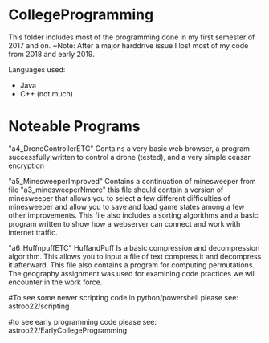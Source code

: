 # CollegeProgramming

This folder includes most of the programming done in my first semester of 2017 and on.
  ~Note: After a major harddrive issue I lost most of my code from 2018 and early 2019.  

Languages used:
* Java
* C++ (not much)
# Noteable Programs 
"a4_DroneControllerETC" Contains a very basic web browser, a program successfully written to control a drone (tested), and a very simple ceasar encryption

"a5_MinesweeperImproved" Contains a continuation of minesweeper from file "a3_minesweeperNmore" this file should contain a version of minesweeper that allows you to select a few different difficulties of minesweeper and allow you to save and load game states among a few other improvements. This file also includes a sorting algorithms and a basic program written to show how a webserver can connect and work with internet traffic. 

"a6_HuffnpuffETC" HuffandPuff Is a basic compression and decompression algorithm. This allows you to input a file of text compress it and decompress it afterward. This file also contains a program for computing permutations. The geography assignment was used for examining code practices we will encounter in the work force.

#To see some newer scripting code in python/powershell please see: 
astroo22/scripting

#to see early programming code please see:
astroo22/EarlyCollegeProgramming
